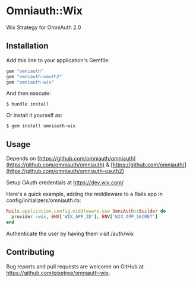 # Omniauth::Wix

Wix Strategy for OmniAuth 2.0

## Installation

Add this line to your application's Gemfile:

```ruby
gem "omniauth"
gem "omniauth-oauth2"
gem "omniauth-wix"
```

And then execute:

    $ bundle install

Or install it yourself as:

    $ gem install omniauth-wix

## Usage

Depends on [https://github.com/omniauth/omniauth](https://github.com/omniauth/omniauth) & [https://github.com/omniauth/](https://github.com/omniauth/omniauth-oauth2)

Setup OAuth credentials at https://dev.wix.com/

Here's a quick example, adding the middleware to a Rails app in config/initializers/omniauth.rb:

```ruby
Rails.application.config.middleware.use OmniAuth::Builder do
  provider :wix, ENV['WIX_APP_ID'], ENV['WIX_APP_SECRET']
end
```

Authenticate the user by having them visit /auth/wix

## Contributing

Bug reports and pull requests are welcome on GitHub at https://github.com/pixetree/omniauth-wix.

